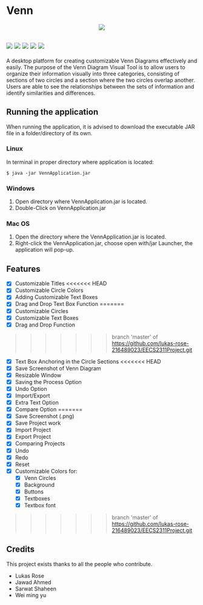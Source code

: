 # Venn 
  <p align="center">
  <img src="https://www.pitango.com//data/upl/companies/venn%20300x300_transparent%20background.png" /></a>
 
 <img src="https://img.shields.io/badge/build-passing-brightgreen" /></a>
 <img src="https://img.shields.io/badge/Code%20Coverage-97%25-brightgreen" /></a>
  <img src="https://img.shields.io/badge/Code%20Language-Java-9cf" /></a>
  <img src="https://img.shields.io/badge/Code%20Style-Standard-brightgreen" /></a>
  <img src="https://img.shields.io/badge/Version-vF-blue" /></a>
 ---
A desktop platform for creating customizable Venn Diagrams effectively and easily. The purpose of the Venn Diagram Visual Tool is to allow users to organize their information visually into three categories, consisting of sections of two circles and a section where the two circles overlap another. Users are	able to see the relationships between the sets of information and identify similarities and differences.

## Running the application

When running the application, it is advised to download the executable JAR file in a folder/directory of its own.

### Linux
In terminal in proper directory where application is located:
```
$ java -jar VennApplication.jar
```
### Windows
1. Open directory where VennApplication.jar is located.
2. Double-Click on VennApplication.jar
### Mac OS
1. Open the directory where the VennApplication.jar is located.
2. Right-click the VennApplication.jar, choose open with/jar Launcher, the application will pop-up.

## Features
- [x] Customizable Titles
<<<<<<< HEAD
- [x] Customizable Circle Colors
- [x] Adding Customizable Text Boxes
- [x] Drag and Drop Text Box Function
=======
- [x] Customizable Circles
- [x] Customizable Text Boxes 
- [x] Drag and Drop Function
>>>>>>> branch 'master' of https://github.com/lukas-rose-216489023/EECS2311Project.git
- [x] Text Box Anchoring in the Circle Sections
<<<<<<< HEAD
- [x] Save Screenshot of Venn Diagram 
- [x] Resizable Window
- [x] Saving the Process Option
- [x] Undo Option 
- [x] Import/Export
- [x] Extra Text Option
- [x] Compare Option
=======
- [x] Save Screenshot (.png)
- [x] Save Project work
- [x] Import Project
- [x] Export Project
- [x] Comparing Projects
- [x] Undo
- [x] Redo
- [x] Reset
- [x] Customizable Colors for:
  - [x] Venn Circles
  - [x] Background
  - [x] Buttons
  - [x] Textboxes
  - [x] Textbox font
>>>>>>> branch 'master' of https://github.com/lukas-rose-216489023/EECS2311Project.git


## Credits
This project exists thanks to all the people who contribute.
<a href="https://github.com/badges/shields/graphs/contributors"></a>
* Lukas Rose
* Jawad Ahmed
* Sarwat Shaheen
* Wei ming yu
